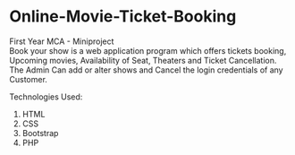 # Online-Movie-Ticket-Booking
First Year MCA - Miniproject <br>
Book your show is a web application program which offers tickets booking, Upcoming movies, Availability of Seat, Theaters and Ticket Cancellation. 
The Admin Can add or alter shows and Cancel the login credentials of any Customer. 

Technologies Used:
 1. HTML
 2. CSS
 3. Bootstrap
 4. PHP
